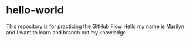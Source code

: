 # hello-world
This repository is for practicing the GitHub Flow
Hello my name is Marilyn and I want to learn and branch out my knowledge
